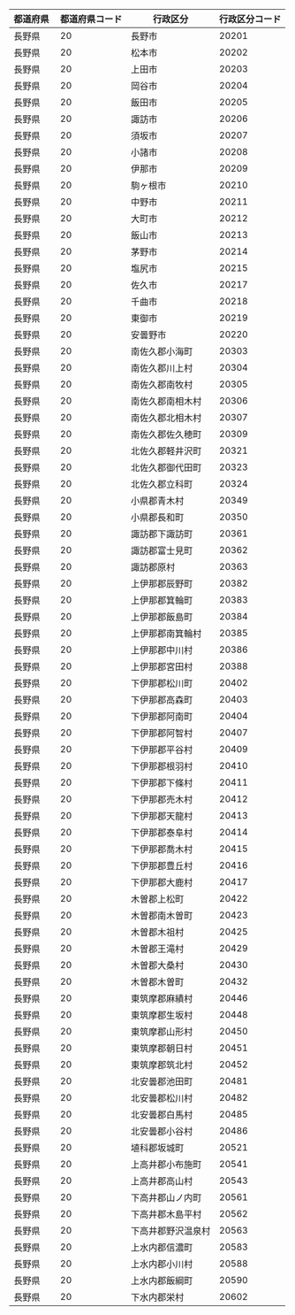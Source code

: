 |  都道府県  | 都道府県コード | 行政区分 | 行政区分コード |
|-----------|--------------|--------- |--------------|
| 長野県 | 20 | 長野市 | 20201 |
| 長野県 | 20 | 松本市 | 20202 |
| 長野県 | 20 | 上田市 | 20203 |
| 長野県 | 20 | 岡谷市 | 20204 |
| 長野県 | 20 | 飯田市 | 20205 |
| 長野県 | 20 | 諏訪市 | 20206 |
| 長野県 | 20 | 須坂市 | 20207 |
| 長野県 | 20 | 小諸市 | 20208 |
| 長野県 | 20 | 伊那市 | 20209 |
| 長野県 | 20 | 駒ヶ根市 | 20210 |
| 長野県 | 20 | 中野市 | 20211 |
| 長野県 | 20 | 大町市 | 20212 |
| 長野県 | 20 | 飯山市 | 20213 |
| 長野県 | 20 | 茅野市 | 20214 |
| 長野県 | 20 | 塩尻市 | 20215 |
| 長野県 | 20 | 佐久市 | 20217 |
| 長野県 | 20 | 千曲市 | 20218 |
| 長野県 | 20 | 東御市 | 20219 |
| 長野県 | 20 | 安曇野市 | 20220 |
| 長野県 | 20 | 南佐久郡小海町 | 20303 |
| 長野県 | 20 | 南佐久郡川上村 | 20304 |
| 長野県 | 20 | 南佐久郡南牧村 | 20305 |
| 長野県 | 20 | 南佐久郡南相木村 | 20306 |
| 長野県 | 20 | 南佐久郡北相木村 | 20307 |
| 長野県 | 20 | 南佐久郡佐久穂町 | 20309 |
| 長野県 | 20 | 北佐久郡軽井沢町 | 20321 |
| 長野県 | 20 | 北佐久郡御代田町 | 20323 |
| 長野県 | 20 | 北佐久郡立科町 | 20324 |
| 長野県 | 20 | 小県郡青木村 | 20349 |
| 長野県 | 20 | 小県郡長和町 | 20350 |
| 長野県 | 20 | 諏訪郡下諏訪町 | 20361 |
| 長野県 | 20 | 諏訪郡富士見町 | 20362 |
| 長野県 | 20 | 諏訪郡原村 | 20363 |
| 長野県 | 20 | 上伊那郡辰野町 | 20382 |
| 長野県 | 20 | 上伊那郡箕輪町 | 20383 |
| 長野県 | 20 | 上伊那郡飯島町 | 20384 |
| 長野県 | 20 | 上伊那郡南箕輪村 | 20385 |
| 長野県 | 20 | 上伊那郡中川村 | 20386 |
| 長野県 | 20 | 上伊那郡宮田村 | 20388 |
| 長野県 | 20 | 下伊那郡松川町 | 20402 |
| 長野県 | 20 | 下伊那郡高森町 | 20403 |
| 長野県 | 20 | 下伊那郡阿南町 | 20404 |
| 長野県 | 20 | 下伊那郡阿智村 | 20407 |
| 長野県 | 20 | 下伊那郡平谷村 | 20409 |
| 長野県 | 20 | 下伊那郡根羽村 | 20410 |
| 長野県 | 20 | 下伊那郡下條村 | 20411 |
| 長野県 | 20 | 下伊那郡売木村 | 20412 |
| 長野県 | 20 | 下伊那郡天龍村 | 20413 |
| 長野県 | 20 | 下伊那郡泰阜村 | 20414 |
| 長野県 | 20 | 下伊那郡喬木村 | 20415 |
| 長野県 | 20 | 下伊那郡豊丘村 | 20416 |
| 長野県 | 20 | 下伊那郡大鹿村 | 20417 |
| 長野県 | 20 | 木曽郡上松町 | 20422 |
| 長野県 | 20 | 木曽郡南木曽町 | 20423 |
| 長野県 | 20 | 木曽郡木祖村 | 20425 |
| 長野県 | 20 | 木曽郡王滝村 | 20429 |
| 長野県 | 20 | 木曽郡大桑村 | 20430 |
| 長野県 | 20 | 木曽郡木曽町 | 20432 |
| 長野県 | 20 | 東筑摩郡麻績村 | 20446 |
| 長野県 | 20 | 東筑摩郡生坂村 | 20448 |
| 長野県 | 20 | 東筑摩郡山形村 | 20450 |
| 長野県 | 20 | 東筑摩郡朝日村 | 20451 |
| 長野県 | 20 | 東筑摩郡筑北村 | 20452 |
| 長野県 | 20 | 北安曇郡池田町 | 20481 |
| 長野県 | 20 | 北安曇郡松川村 | 20482 |
| 長野県 | 20 | 北安曇郡白馬村 | 20485 |
| 長野県 | 20 | 北安曇郡小谷村 | 20486 |
| 長野県 | 20 | 埴科郡坂城町 | 20521 |
| 長野県 | 20 | 上高井郡小布施町 | 20541 |
| 長野県 | 20 | 上高井郡高山村 | 20543 |
| 長野県 | 20 | 下高井郡山ノ内町 | 20561 |
| 長野県 | 20 | 下高井郡木島平村 | 20562 |
| 長野県 | 20 | 下高井郡野沢温泉村 | 20563 |
| 長野県 | 20 | 上水内郡信濃町 | 20583 |
| 長野県 | 20 | 上水内郡小川村 | 20588 |
| 長野県 | 20 | 上水内郡飯綱町 | 20590 |
| 長野県 | 20 | 下水内郡栄村 | 20602 |
